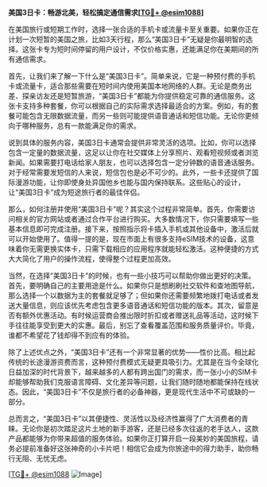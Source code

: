 **美国3日卡：畅游北美，轻松搞定通信需求[[TG💪+ @esim1088](https://t.me/s/esim1088)]**

在美国旅行或短期工作时，选择一张合适的手机卡或流量卡至关重要。如果你正在计划一次短暂的美国之旅，比如3天行程，那么“美国3日卡”无疑是你最明智的选择。这张卡专为短时间停留的用户设计，不仅价格实惠，还能满足你在美期间的所有通信需求。

首先，让我们来了解一下什么是“美国3日卡”。简单来说，它是一种预付费的手机卡或流量卡，适合那些需要在短时间内使用美国本地网络的人群。无论是商务出差、探亲访友还是短暂旅游，“美国3日卡”都能为你提供稳定可靠的通信服务。这张卡支持多种套餐，你可以根据自己的实际需求选择最适合的方案。例如，有的套餐可能包含无限数据流量，而另一些则可能提供语音通话和短信功能。无论你更倾向于哪种服务，总有一款能满足你的需求。

说到具体的服务内容，美国3日卡通常会提供非常灵活的选项。比如，你可以选择包含一定量的数据流量，这足以让你在社交媒体上分享照片、观看短视频或者浏览新闻。如果需要打电话给家人朋友，也可以选择包含一定分钟数的语音通话服务。对于经常需要发短信的人来说，短信包也是必不可少的。此外，一些卡还提供了国际漫游功能，让你即使身处异国他乡也能与国内保持联系。这些贴心的设计，让“美国3日卡”成为短途旅行者的最佳伴侣。

那么，如何注册并使用“美国3日卡”呢？其实这个过程非常简单。首先，你需要访问相关的官方网站或者通过合作平台进行购买。大多数情况下，你只需要填写一些基本信息即可完成注册。接下来，按照指示将卡插入手机或其他设备中，激活后就可以开始使用了。值得一提的是，现在市面上有很多支持eSIM技术的设备，这意味着你无需更换实体卡，只需下载相应的应用程序就能轻松激活。这种便捷的方式大大简化了用户的操作流程，使得整个过程更加高效。

当然，在选择“美国3日卡”的时候，也有一些小技巧可以帮助你做出更好的决策。首先，要明确自己的主要用途是什么。如果你只是想刷刷社交软件和查地图导航，那么选择一个以数据为主的套餐就足够了；但如果你还需要频繁地拨打电话或者发送大量信息，则应该优先考虑包含更多语音通话和短信功能的版本。其次，留意是否有额外优惠活动。有时候运营商会推出限时折扣或者赠送礼品等活动，这时候下手往往能享受到更大的实惠。最后，别忘了查看覆盖范围和服务质量评价。毕竟，谁都不希望花了钱却得不到应有的体验。

除了上述优点之外，“美国3日卡”还有一个非常显著的优势——性价比高。相比起传统的长途漫游资费而言，这种预付费模式无疑更具吸引力。尤其是在当今全球化日益加深的时代背景下，越来越多的人都有跨出国门的需求，而一张小小的SIM卡却能够帮助我们克服语言障碍、文化差异等问题，让我们随时随地都能保持在线状态。因此，“美国3日卡”不仅是旅行者的必备神器，更是现代生活中不可或缺的一部分。

总而言之，“美国3日卡”以其便捷性、灵活性以及经济性赢得了广大消费者的青睐。无论你是初次踏足这片土地的新手游客，还是已经多次往返的老手达人，这款产品都能够为你带来超值的服务体验。如果你正打算开启一段美妙的美国旅程，请务必提前准备好这张神奇的小卡片吧！相信它会成为你旅途中的得力助手，助你畅行无阻、无忧无虑。

[[TG💪+ @esim1088](https://t.me/s/esim1088) ![Image](https://i.postimg.cc/4NQfJmqS/Snipaste-2025-05-13-00-14-12.png)]